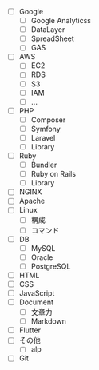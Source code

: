 - [ ] Google
  - [ ] Google Analyticss
  - [ ] DataLayer
  - [ ] SpreadSheet
  - [ ] GAS
- [ ] AWS
  - [ ] EC2
  - [ ] RDS
  - [ ] S3
  - [ ] IAM
  - [ ] ...
- [ ] PHP
  - [ ] Composer
  - [ ] Symfony
  - [ ] Laravel
  - [ ] Library
- [ ] Ruby
  - [ ] Bundler
  - [ ] Ruby on Rails
  - [ ] Library
- [ ] NGINX
- [ ] Apache
- [ ] Linux
  - [ ] 構成
  - [ ] コマンド
- [ ] DB
  - [ ] MySQL
  - [ ] Oracle
  - [ ] PostgreSQL
- [ ] HTML
- [ ] CSS
- [ ] JavaScript
- [ ] Document
  - [ ] 文章力
  - [ ] Markdown
- [ ] Flutter
- [ ] その他
  - [ ] alp
- [ ] Git